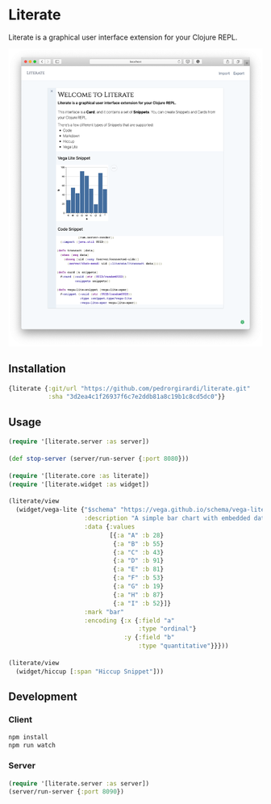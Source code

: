# Literate

Literate is a graphical user interface extension for your Clojure REPL.

![Image of Yaktocat](https://github.com/pedrorgirardi/literate/raw/master/doc/screen-shot.png)

## Installation

```clojure
{literate {:git/url "https://github.com/pedrorgirardi/literate.git"
           :sha "3d2ea4c1f26937f6c7e2ddb81a8c19b1c8cd5dc0"}}
```

## Usage

```clojure
(require '[literate.server :as server])

(def stop-server (server/run-server {:port 8080}))

(require '[literate.core :as literate])
(require '[literate.widget :as widget])

(literate/view
  (widget/vega-lite {"$schema" "https://vega.github.io/schema/vega-lite/v4.json"
                     :description "A simple bar chart with embedded data."
                     :data {:values
                            [{:a "A" :b 28}
                             {:a "B" :b 55}
                             {:a "C" :b 43}
                             {:a "D" :b 91}
                             {:a "E" :b 81}
                             {:a "F" :b 53}
                             {:a "G" :b 19}
                             {:a "H" :b 87}
                             {:a "I" :b 52}]}
                     :mark "bar"
                     :encoding {:x {:field "a"
                                    :type "ordinal"}
                                :y {:field "b"
                                    :type "quantitative"}}}))

(literate/view
  (widget/hiccup [:span "Hiccup Snippet"]))
```

## Development

### Client

```
npm install
npm run watch
```

### Server

```clojure
(require '[literate.server :as server])
(server/run-server {:port 8090})
```

